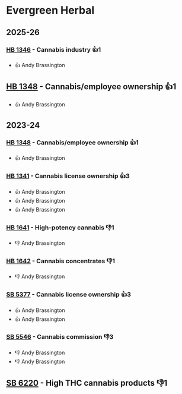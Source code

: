 # Evergreen Herbal
## 2025-26

### [HB 1346](/bill/2025-26/hb/1346/) - Cannabis industry 👍1  
* 👍 Andy Brassington

## [HB 1348](/bill/2025-26/hb/1348/) - Cannabis/employee ownership 👍1  
* 👍 Andy Brassington

## 2023-24

### [HB 1348](/bill/2023-24/hb/1348/) - Cannabis/employee ownership 👍1  
* 👍 Andy Brassington

### [HB 1341](/bill/2023-24/hb/1341/) - Cannabis license ownership 👍3  
* 👍 Andy Brassington
* 👍 Andy Brassington
* 👍 Andy Brassington

### [HB 1641](/bill/2023-24/hb/1641/) - High-potency cannabis  👎1 
* 👎 Andy Brassington

### [HB 1642](/bill/2023-24/hb/1642/) - Cannabis concentrates  👎1 
* 👎 Andy Brassington

### [SB 5377](/bill/2023-24/sb/5377/) - Cannabis license ownership 👍3  
* 👍 Andy Brassington
* 👍 Andy Brassington

### [SB 5546](/bill/2023-24/sb/5546/) - Cannabis commission  👎3 
* 👎 Andy Brassington
* 👎 Andy Brassington

## [SB 6220](/bill/2023-24/sb/6220/) - High THC cannabis products  👎1 
